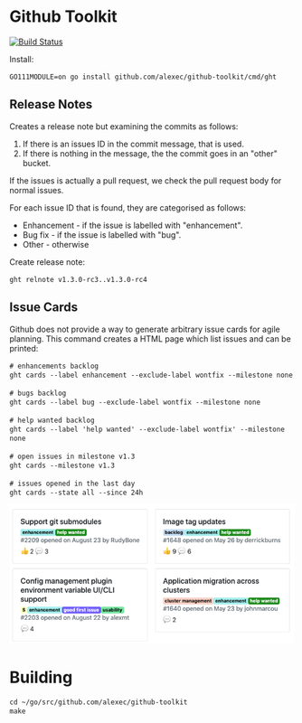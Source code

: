 # Github Toolkit

[![Build Status](https://travis-ci.org/alexec/github-toolkit.svg?branch=master)](https://travis-ci.org/alexec/github-toolkit)

Install:

```
GO111MODULE=on go install github.com/alexec/github-toolkit/cmd/ght
```

## Release Notes

Creates a release note but examining the commits as follows:
 
1. If there is an issues ID in the commit message, that is used.
1. If there is nothing in the message, the the commit goes in an "other" bucket.

If the issues is actually a pull request, we check the pull request body for normal issues. 

For each issue ID that is found, they are categorised as follows:
 
* Enhancement - if the issue is labelled with "enhancement".
* Bug fix - if the issue is labelled with "bug".
* Other - otherwise

Create release note:

```
ght relnote v1.3.0-rc3..v1.3.0-rc4
```


## Issue Cards

Github does not provide a way to generate arbitrary issue cards for agile planning. This command creates a HTML page which list issues and can be printed: 

```
# enhancements backlog 
ght cards --label enhancement --exclude-label wontfix --milestone none 

# bugs backlog
ght cards --label bug --exclude-label wontfix --milestone none 

# help wanted backlog
ght cards --label 'help wanted' --exclude-label wontfix' --milestone none 

# open issues in milestone v1.3
ght cards --milestone v1.3

# issues opened in the last day
ght cards --state all --since 24h
```

![cards](docs/images/cards.png)


# Building

```
cd ~/go/src/github.com/alexec/github-toolkit
make
```
